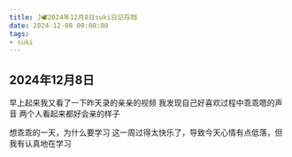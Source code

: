 ```yaml
---
title: J🕊️2024年12月8日suki日记存档
date: 2024-12-08 00:00:00
tags:
- suki
---
```


## 2024年12月8日

早上起来我又看了一下昨天录的亲亲的视频
我发现自己好喜欢过程中乖乖嗯的声音
两个人看起来都好会亲的样子

想乖乖的一天，为什么要学习
这一周过得太快乐了，导致今天心情有点低落，但我有认真地在学习
